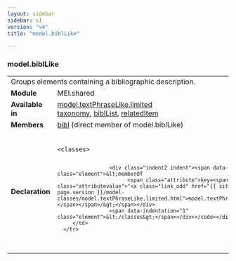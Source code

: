 ```yaml
---
layout: sidebar
sidebar: s1
version: "v4"
title: "model.biblLike"

---
```


<div class="classSpec model">
   <h3 id="model.biblLike">model.biblLike</h3>
   <table class="wovenodd">
      <tr>
         <td colspan="2" class="wovenodd-col2">Groups elements containing a bibliographic description.</td>
      </tr>
      <tr>
         <td class="wovenodd-col1"><strong>Module</strong></td>
         <td class="wovenodd-col2">MEI.shared</td>
      </tr>
      <tr>
         <td class="wovenodd-col1"><strong>Available in</strong></td>
         <td class="wovenodd-col2">
            <div class="parent">
               <div><a class="link_odd_classSpec" href="{{ site.baseurl }}/{{ page.version }}/model-classes/model.textPhraseLike.limited.html">model.textPhraseLike.limited</a></div>
               <div><a class="link_odd_elementSpec" href="{{ site.baseurl }}/{{ page.version }}/elements/taxonomy.html">taxonomy</a>, <a class="link_odd_elementSpec" href="{{ site.baseurl }}/{{ page.version }}/elements/biblList.html">biblList</a>, <a class="link_odd_elementSpec" href="{{ site.baseurl }}/{{ page.version }}/elements/relatedItem.html">relatedItem</a></div>
            </div>
         </td>
      </tr>
      <tr>
         <td class="wovenodd-col1"><strong>Members</strong></td>
         <td class="wovenodd-col2">
            <div class="parent">
               <div><a class="link_odd_elementSpec" href="{{ site.baseurl }}/{{ page.version }}/elements/bibl.html">bibl</a> (direct member of model.biblLike)
               </div>
            </div>
         </td>
      </tr>
      <tr>
         <td class="wovenodd-col1"><strong>Declaration</strong></td>
         <td class="wovenodd-col2">
            <div class="code" xml:space="preserve" data-lang="ODD"><code>
                  <div class="indent1 indent"><span data-indentation="1" class="element">&lt;classes&gt;</span>
                     
                     <div class="indent2 indent"><span data-indentation="2" class="element">&lt;memberOf
                           <span class="attribute">key=<span class="attributevalue">"<a class="link_odd" href="{{ site.baseurl }}/{{ page.version }}/model-classes/model.textPhraseLike.limited.html">model.textPhraseLike.limited</a>"</span></span>/&gt;</span></div>
                     <span data-indentation="1" class="element">&lt;/classes&gt;</span></div></code></div>
         </td>
      </tr>
   </table>
</div>